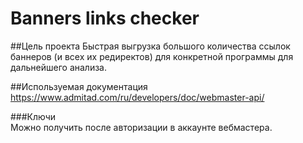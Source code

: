# Banners links checker

##Цель проекта
Быстрая выгрузка большого количества ссылок баннеров (и всех их редиректов) для конкретной программы для дальнейшего анализа.

##Используемая документация  
https://www.admitad.com/ru/developers/doc/webmaster-api/

###Ключи  
Можно получить после авторизации в аккаунте вебмастера.